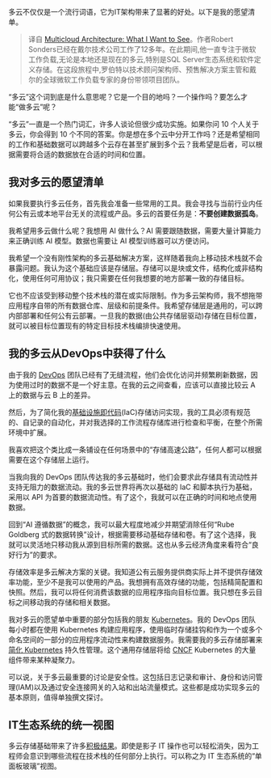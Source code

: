 <!--
title: 我理想中的多云架构
cover: https://cdn.thenewstack.io/media/2023/11/800f5433-multicloud-architecture.jpg
-->

多云不仅仅是一个流行词语，它为IT架构带来了显著的好处。以下是我的愿望清单。

> 译自 [Multicloud Architecture: What I Want to See](https://thenewstack.io/multicloud-architecture-what-i-want-to-see/)。作者Robert Sonders已经在戴尔技术公司工作了12多年。在此期间,他一直专注于微软工作负载,无论是本地还是现在的多云,特别是SQL Server生态系统和软件定义存储。在这段旅程中,罗伯特以技术顾问架构师、预售解决方案主管和戴尔的全球微软工作负载专家的身份带领项目团队。


“多云”这个词到底是什么意思呢？它是一个目的地吗？一个操作吗？要怎么才能“做多云”呢？

“多云”一直是一个热门词汇，许多人谈论但很少成功实施。如果你问 10 个人关于多云，你会得到 10 个不同的答案。你是想在多个云中分开工作吗？还是希望相同的工作和基础数据可以跨越多个云存在甚至扩展到多个云？我希望是后者，可以根据需要将合适的数据放在合适的时间和位置。

## 我对多云的愿望清单

如果我要执行多云任务，首先我会准备一些常用的工具。我会寻找与当前行业内任何公有云或本地平台无关的流程或产品。多云的首要任务是：**不要创建数据孤岛**。

我希望用多云做什么呢？我想用 AI 做什么？AI 需要跟随数据，需要大量计算能力来正确训练 AI 模型。数据也需要让 AI 模型训练器可以方便访问。

我希望一个没有刚性架构的多云基础解决方案，这样随着我向上移动技术栈就不会暴露问题。我认为这个基础应该是存储层。存储可以是块或文件，结构化或非结构化，使用任何可用协议；我只需要在任何我想要的地方部署一致的存储目标。

它也不应该受到移动整个技术栈的潜在或实际限制。作为多云架构师，我不想拖带应用程序自带的所有数据仓库、层级和前提条件。我希望存储层是通用的，可以跨内部部署和任何公有云部署。一旦我的数据(由公共存储层驱动)存储在目标位置，就可以被目标位置现有的特定目标技术栈编排快速使用。

## 我的多云从DevOps中获得了什么

由于我的 [DevOps](https://thenewstack.io/devops/) 团队已经有了无缝流程，他们会优化访问并频繁刷新数据，因为使用过时的数据不是一个好主意。在我的云之间查看，应该可以直接比较云 A 上的数据与云 B 上的差异。

然后，为了简化我的[基础设施即代码](https://thenewstack.io/a-brief-devops-history-the-roots-of-infrastructure-as-code/)(IaC)存储访问实现，我的工具必须有规范的、自记录的自动化，并对我选择的工作流程存储库进行检查和平衡，在整个所需环境中扩展。

我喜欢把这个类比成一条铺设在任何场景中的“存储高速公路”，任何人都可以根据需要在这个存储层上运行。

当我向我的 DevOps 团队传达我的多云基础时，他们会要求此存储具有流动性并支持无阻力的数据流动。我的多云世界将再次以基础的 IaC 和脚本执行为基础，采用以 API 为首要的数据流动性。有了这个，我就可以在正确的时间和地点使用数据。

回到“AI 遵循数据”的概念，我可以最大程度地减少并期望消除任何“Rube Goldberg 式的数据转换”设计，根据需要移动基础存储和卷。有了这个选择，我就可以灵活地只移动我从源到目标所需的数据。这也从多云经济角度来看符合“良好行为”的要求。

存储效率是多云解决方案的关键。我知道公有云服务提供商实际上并不提供存储效率功能，至少不是我可以使用的产品。我想拥有高效存储的功能，包括精简配置和快照。然后，我可以将任何消费该数据的应用程序指向目标位置。我只想在多云目标之间移动我的存储和相关数据。

我对多云的愿望单中重要的部分包括我的朋友 [Kubernetes](https://thenewstack.io/kubernetes/)。我的 DevOps 团队每小时都在使用 Kubernetes 构建应用程序，使用临时存储挂钩和作为一个或多个命名空间的一部分的应用程序流动性来构建数据服务。我需要我的多云存储部署来[简化 Kubernetes](https://thenewstack.io/devsecops-teams-need-application-consistent-backups-for-kubernetes-workloads/) 持久性管理。这个通用存储层将给 [CNCF](https://cncf.io/?utm_content=inline-mention) Kubernetes 的大量组件带来某种凝聚力。

可以说，关于多云最重要的讨论是安全性。这包括日志记录和审计、身份和访问管理(IAM)以及通过安全连接网关的入站和出站流量模式。这些都是成功实现多云的基本原则，值得单独撰文探讨。

## IT生态系统的统一视图

多云存储基础带来了许多[积极结果](https://thenewstack.io/reasons-to-opt-for-a-multicloud-strategy/)。即使是影子 IT 操作也可以轻松消失，因为工程师会意识到哪些流程在技术栈的任何部分上执行。可以称之为 IT 生态系统的“单面板玻璃”视图。

